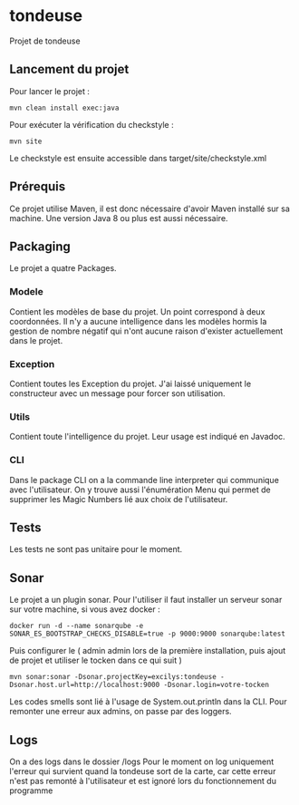# tondeuse
Projet de tondeuse

## Lancement du projet
Pour lancer le projet :

    mvn clean install exec:java


Pour exécuter la vérification du checkstyle :

    mvn site


Le checkstyle est ensuite accessible dans target/site/checkstyle.xml

## Prérequis
Ce projet utilise Maven, il est donc nécessaire d'avoir Maven installé sur sa machine.
Une version Java 8 ou plus est aussi nécessaire.

## Packaging
Le projet a quatre Packages.
### Modele
Contient les modèles de base du projet.
Un point correspond à deux coordonnées.
Il n'y a aucune intelligence dans les modèles hormis la gestion de nombre négatif qui n'ont aucune raison d'exister actuellement dans le projet.
### Exception
Contient toutes les Exception du projet. J'ai laissé uniquement le constructeur avec un message pour forcer son utilisation.
### Utils
Contient toute l'intelligence du projet. Leur usage est indiqué en Javadoc.
### CLI
Dans le package CLI on a la commande line interpreter qui communique avec l'utilisateur.
On y trouve aussi l'énumération Menu qui permet de supprimer les Magic Numbers lié aux choix de l'utilisateur. 

## Tests
Les tests ne sont pas unitaire pour le moment.

## Sonar
Le projet a un plugin sonar. Pour l'utiliser il faut installer un serveur sonar sur votre machine, si vous avez docker :

    docker run -d --name sonarqube -e SONAR_ES_BOOTSTRAP_CHECKS_DISABLE=true -p 9000:9000 sonarqube:latest

Puis configurer le ( admin admin lors de la première installation, puis ajout de projet et utiliser le tocken dans ce qui suit )


    mvn sonar:sonar -Dsonar.projectKey=excilys:tondeuse -Dsonar.host.url=http://localhost:9000 -Dsonar.login=votre-tocken

Les codes smells sont lié à l'usage de System.out.println dans la CLI. Pour remonter une erreur aux admins, on passe par des loggers.

## Logs

On a des logs dans le dossier /logs
Pour le moment on log uniquement l'erreur qui survient quand la tondeuse sort de la carte, car cette erreur n'est pas
remonté à l'utilisateur et est ignoré lors du fonctionnement du programme

